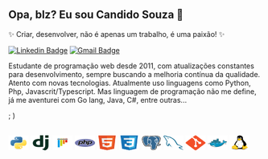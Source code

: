 ## Opa, blz? Eu sou Candido Souza 👋

:sparkles: Criar, desenvolver, não é apenas um trabalho, é uma paixão! :sparkles:

<div>

[![Linkedin Badge](https://img.shields.io/badge/-candidosouza-blue?style=flat-square&logo=Linkedin&logoColor=white&link=https://www.linkedin.com/in/c%C3%A2ndido-souza-1a1b9158/)](https://www.linkedin.com/in/c%C3%A2ndido-souza-1a1b9158//)
[![Gmail Badge](https://img.shields.io/badge/-candidosouzza@gmail.com-c14438?style=flat-square&logo=Gmail&logoColor=white&link=mailto:candidosouzza@gmail.com)](mailto:candidosouzza@gmail.com)
 
Estudante de programação web desde 2011, com atualizações constantes para desenvolvimento, sempre buscando a melhoria contínua da qualidade. Atento com novas tecnologias. 
Atualmente uso linguagens como Python, Php, Javascrit/Typescript. Mas linguagem de programação não me define, já me aventurei com Go lang, Java, C#, entre outras...

; )

</div>

<div style="display: inline_block"><br>
 <img align="center" alt="Python" height="30" width="40" src="https://raw.githubusercontent.com/devicons/devicon/master/icons/python/python-original.svg">
 <img align="center" alt="Dajgo" height="30" width="40" src="https://raw.githubusercontent.com/devicons/devicon/master/icons/django/django-plain.svg">
 <img align="center" alt="pytest" height="30" width="40" src="https://raw.githubusercontent.com/devicons/devicon/master/icons/pytest/pytest-original.svg">
 <img align="center" alt="php" height="30" width="40" src="https://raw.githubusercontent.com/devicons/devicon/master/icons/php/php-original.svg">
 <img align="center" alt="HTML" height="30" width="40" src="https://raw.githubusercontent.com/devicons/devicon/master/icons/html5/html5-original.svg">
 <img align="center" alt="CSS" height="30" width="40" src="https://raw.githubusercontent.com/devicons/devicon/master/icons/css3/css3-original.svg">
 <img align="center" alt="Postgresql" height="30" width="40" src="https://raw.githubusercontent.com/devicons/devicon/master/icons/postgresql/postgresql-original.svg">
 <img align="center" alt="mysql" height="30" width="40" src="https://raw.githubusercontent.com/devicons/devicon/master/icons/mysql/mysql-original.svg">
 <img align="center" alt="git" height="30" width="40" src="https://raw.githubusercontent.com/devicons/devicon/master/icons/git/git-original.svg">
 <img align="center" alt="Docker" height="30" width="40" src="https://raw.githubusercontent.com/devicons/devicon/master/icons/docker/docker-original.svg"> 
 <img align="center" alt="Linux" height="30" width="40" src="https://raw.githubusercontent.com/devicons/devicon/master/icons/linux/linux-original.svg">
</div>
